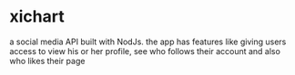 # xichart
a social media API  built with NodJs. the app has features like giving users access to view his or her profile, see who follows their account and also who likes their page
